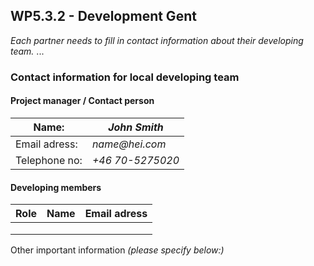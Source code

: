 ## WP5.3.2 - Development Gent

*Each partner needs to fill in contact information about their developing team.*
...

### Contact information for local developing team

#### Project manager / Contact person
| Name:         |  _John Smith_     | 
| ------------- | ----------------- |
| Email adress: |  _name@hei.com_   |
| Telephone no: |  _+46 70-5275020_ |

#### Developing members
|     Role       |      Name         |              Email adress                 |
| -------------  | ----------------- | ----------------------------------------- |
|                |                   |                                           |
|                |                   |                                           |
|                |                   |                                           |             

Other important information _(please specify below:)_ 
